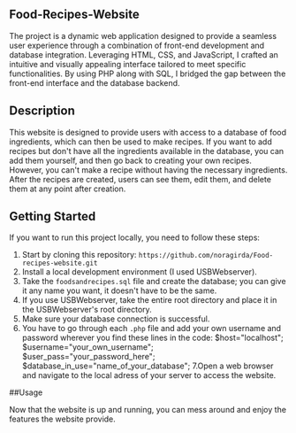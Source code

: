 ## Food-Recipes-Website

The project is a dynamic web application designed to provide a seamless user experience through a combination of front-end development and database integration. Leveraging HTML, CSS, and JavaScript, I crafted an intuitive and visually appealing interface tailored to meet specific functionalities. By using PHP along with SQL, I bridged the gap between the front-end interface and the database backend.

## Description

This website is designed to provide users with access to a database of food ingredients, which can then be used to make recipes. If you want to add recipes but don't have all the ingredients available in the database, you can add them yourself, and then go back to creating your own recipes. However, you can't make a recipe without having the necessary ingredients. After the recipes are created, users can see them, edit them, and delete them at any point after creation.

## Getting Started

If you want to run this project locally, you need to follow these steps:

1. Start by cloning this repository: `https://github.com/noragirda/Food-recipes-website.git`
2. Install a local development environment (I used USBWebserver).
3. Take the `foodsandrecipes.sql` file and create the database; you can give it any name you want, it doesn't have to be the same.
4. If you use USBWebserver, take the entire root directory and place it in the USBWebserver's root directory.
5. Make sure your database connection is successful.
6. You have to go through each `.php` file and add your own username and password wherever you find these lines in the code:
$host="localhost";
$username="your_own_username";
$user_pass="your_password_here";
$database_in_use="name_of_your_database";
7.Open a web browser and navigate to the local adress of your server to access the website.

##Usage

Now that the website is up and running, you can mess around and enjoy the features the website provide. 
